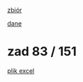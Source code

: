[zbiór](https://cke.gov.pl/images/_EGZAMIN_MATURALNY_OD_2015/Materialy/Zbiory_zadan/Matura_Zbi%C3%B3r_zada%C5%84_Informatyka.pdf)

[dane]()

# zad 83 / 151
[plik excel](wilkiizajace.xlsx)